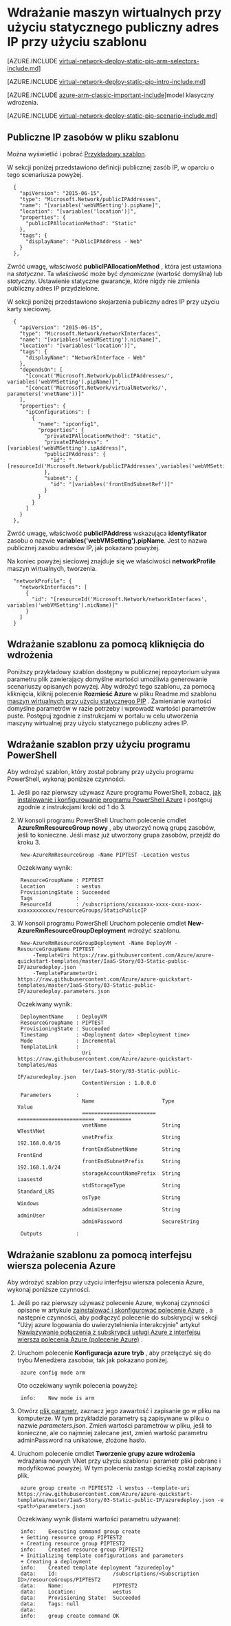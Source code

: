 <properties
   pageTitle="Wdrażanie maszyn wirtualnych przy użyciu statycznego publiczny adres IP przy użyciu szablonu w Menedżerze zasobów | Microsoft Azure"
   description="Dowiedz się, jak wdrożyć maszyny wirtualne przy użyciu statycznego publiczny adres IP przy użyciu szablonu w Menedżerze zasobów"
   services="virtual-network"
   documentationCenter="na"
   authors="jimdial"
   manager="carmonm"
   editor=""
   tags="azure-resource-manager"
/>
<tags  
   ms.service="virtual-network"
   ms.devlang="na"
   ms.topic="article"
   ms.tgt_pltfrm="na"
   ms.workload="infrastructure-services"
   ms.date="04/27/2016"
   ms.author="jdial" />

# <a name="deploy-a-vm-with-a-static-public-ip-using-a-template"></a>Wdrażanie maszyn wirtualnych przy użyciu statycznego publiczny adres IP przy użyciu szablonu

[AZURE.INCLUDE [virtual-network-deploy-static-pip-arm-selectors-include.md](../../includes/virtual-network-deploy-static-pip-arm-selectors-include.md)]

[AZURE.INCLUDE [virtual-network-deploy-static-pip-intro-include.md](../../includes/virtual-network-deploy-static-pip-intro-include.md)]

[AZURE.INCLUDE [azure-arm-classic-important-include](../../includes/learn-about-deployment-models-rm-include.md)]model klasyczny wdrożenia.

[AZURE.INCLUDE [virtual-network-deploy-static-pip-scenario-include.md](../../includes/virtual-network-deploy-static-pip-scenario-include.md)]

## <a name="public-ip-resources-in-a-template-file"></a>Publiczne IP zasobów w pliku szablonu

Można wyświetlić i pobrać [Przykładowy szablon](https://raw.githubusercontent.com/Azure/azure-quickstart-templates/master/IaaS-Story/03-Static-public-IP/azuredeploy.json).

W sekcji poniżej przedstawiono definicji publicznej zasób IP, w oparciu o tego scenariusza powyżej.

      {
        "apiVersion": "2015-06-15",
        "type": "Microsoft.Network/publicIPAddresses",
        "name": "[variables('webVMSetting').pipName]",
        "location": "[variables('location')]",
        "properties": {
          "publicIPAllocationMethod": "Static"
        },
        "tags": {
          "displayName": "PublicIPAddress - Web"
        }
      },

Zwróć uwagę, właściwość **publicIPAllocationMethod** , która jest ustawiona na *statyczne*. Ta właściwość może być *dynamiczne* (wartość domyślna) lub *statyczny*. Ustawienie statyczne gwarancje, które nigdy nie zmienia publiczny adres IP przydzielone.

W sekcji poniżej przedstawiono skojarzenia publiczny adres IP przy użyciu karty sieciowej.

      {
        "apiVersion": "2015-06-15",
        "type": "Microsoft.Network/networkInterfaces",
        "name": "[variables('webVMSetting').nicName]",
        "location": "[variables('location')]",
        "tags": {
          "displayName": "NetworkInterface - Web"
        },
        "dependsOn": [
          "[concat('Microsoft.Network/publicIPAddresses/', variables('webVMSetting').pipName)]",
          "[concat('Microsoft.Network/virtualNetworks/', parameters('vnetName'))]"
        ],
        "properties": {
          "ipConfigurations": [
            {
              "name": "ipconfig1",
              "properties": {
                "privateIPAllocationMethod": "Static",
                "privateIPAddress": "[variables('webVMSetting').ipAddress]",
                "publicIPAddress": {
                  "id": "[resourceId('Microsoft.Network/publicIPAddresses',variables('webVMSetting').pipName)]"
                },
                "subnet": {
                  "id": "[variables('frontEndSubnetRef')]"
                }
              }
            }
          ]
        }
      },

Zwróć uwagę, właściwość **publicIPAddress** wskazująca **identyfikator** zasobu o nazwie **variables('webVMSetting').pipName**. Jest to nazwa publicznej zasobu adresów IP, jak pokazano powyżej.

Na koniec powyżej sieciowej znajduje się we właściwości **networkProfile** maszyn wirtualnych, tworzenia.

      "networkProfile": {
        "networkInterfaces": [
          {
            "id": "[resourceId('Microsoft.Network/networkInterfaces', variables('webVMSetting').nicName)]"
          }
        ]
      }

## <a name="deploy-the-template-by-using-click-to-deploy"></a>Wdrażanie szablonu za pomocą kliknięcia do wdrożenia

Poniższy przykładowy szablon dostępny w publicznej repozytorium używa parametru plik zawierający domyślne wartości umożliwia generowanie scenariuszy opisanych powyżej. Aby wdrożyć tego szablonu, za pomocą kliknięcia, kliknij polecenie **Rozmieść Azure** w pliku Readme.md szablonu [maszyn wirtualnych przy użyciu statycznego PIP](https://github.com/Azure/azure-quickstart-templates/tree/master/IaaS-Story/03-Static-public-IP) . Zamienianie wartości domyślne parametrów w razie potrzeby i wprowadź wartości parametrów puste.  Postępuj zgodnie z instrukcjami w portalu w celu utworzenia maszyny wirtualnej przy użyciu statycznego publiczny adres IP.

## <a name="deploy-the-template-by-using-powershell"></a>Wdrażanie szablon przy użyciu programu PowerShell

Aby wdrożyć szablon, który został pobrany przy użyciu programu PowerShell, wykonaj poniższe czynności.

1. Jeśli po raz pierwszy używasz Azure programu PowerShell, zobacz, [jak instalowanie i konfigurowanie programu PowerShell Azure](../powershell-install-configure.md) i postępuj zgodnie z instrukcjami kroki od 1 do 3.

2. W konsoli programu PowerShell Uruchom polecenie cmdlet **AzureRmResourceGroup nowy** , aby utworzyć nową grupę zasobów, jeśli to konieczne. Jeśli masz już utworzony grupa zasobów, przejdź do kroku 3.

        New-AzureRmResourceGroup -Name PIPTEST -Location westus

    Oczekiwany wynik:

        ResourceGroupName : PIPTEST
        Location          : westus
        ProvisioningState : Succeeded
        Tags              :
        ResourceId        : /subscriptions/xxxxxxxx-xxxx-xxxx-xxxx-xxxxxxxxxxxx/resourceGroups/StaticPublicIP

3. W konsoli programu PowerShell Uruchom polecenie cmdlet **New-AzureRmResourceGroupDeployment** wdrożyć szablonu.

        New-AzureRmResourceGroupDeployment -Name DeployVM -ResourceGroupName PIPTEST `
            -TemplateUri https://raw.githubusercontent.com/Azure/azure-quickstart-templates/master/IaaS-Story/03-Static-public-IP/azuredeploy.json `
            -TemplateParameterUri https://raw.githubusercontent.com/Azure/azure-quickstart-templates/master/IaaS-Story/03-Static-public-IP/azuredeploy.parameters.json

    Oczekiwany wynik:

        DeploymentName    : DeployVM
        ResourceGroupName : PIPTEST
        ProvisioningState : Succeeded
        Timestamp         : <Deployment date> <Deployment time>
        Mode              : Incremental
        TemplateLink      :
                            Uri            : https://raw.githubusercontent.com/Azure/azure-quickstart-templates/mas
                            ter/IaaS-Story/03-Static-public-IP/azuredeploy.json
                            ContentVersion : 1.0.0.0

        Parameters        :
                            Name                      Type                       Value     
                            ========================  =========================  ==========
                            vnetName                  String                     WTestVNet
                            vnetPrefix                String                     192.168.0.0/16
                            frontEndSubnetName        String                     FrontEnd  
                            frontEndSubnetPrefix      String                     192.168.1.0/24
                            storageAccountNamePrefix  String                     iaasestd  
                            stdStorageType            String                     Standard_LRS
                            osType                    String                     Windows   
                            adminUsername             String                     adminUser
                            adminPassword             SecureString                         

        Outputs           :

## <a name="deploy-the-template-by-using-the-azure-cli"></a>Wdrażanie szablonu za pomocą interfejsu wiersza polecenia Azure

Aby wdrożyć szablon przy użyciu interfejsu wiersza polecenia Azure, wykonaj poniższe czynności.

1. Jeśli po raz pierwszy używasz polecenie Azure, wykonaj czynności opisane w artykule [zainstalować i skonfigurować polecenie Azure](../xplat-cli-install.md) , a następnie czynności, aby podłączyć polecenie do subskrypcji w sekcji "Użyj azure logowania do uwierzytelnienia interakcyjnie" artykuł [Nawiązywanie połączenia z subskrypcji usługi Azure z interfejsu wiersza polecenia Azure (polecenie Azure)](../xplat-cli-connect.md) .
2. Uruchom polecenie **Konfiguracja azure tryb** , aby przełączyć się do trybu Menedżera zasobów, tak jak pokazano poniżej.

        azure config mode arm

    Oto oczekiwany wynik polecenia powyżej:

        info:    New mode is arm

3. Otwórz [plik parametr](https://raw.githubusercontent.com/Azure/azure-quickstart-templates/master/IaaS-Story/03-Static-public-IP/azuredeploy.parameters.json), zaznacz jego zawartość i zapisanie go w pliku na komputerze. W tym przykładzie parametry są zapisywane w pliku o nazwie *parameters.json*. Zmień wartości parametrów w pliku, jeśli to konieczne, ale co najmniej zalecane jest, zmień wartość parametru adminPassword na unikatowe, złożone hasło.

4. Uruchom polecenie cmdlet **Tworzenie grupy azure wdrożenia** wdrażania nowych VNet przy użyciu szablonu i parametr pliki pobrane i modyfikować powyżej. W tym poleceniu zastąp <path> ścieżką został zapisany plik. 

        azure group create -n PIPTEST2 -l westus --template-uri https://raw.githubusercontent.com/Azure/azure-quickstart-templates/master/IaaS-Story/03-Static-public-IP/azuredeploy.json -e <path>\parameters.json

    Oczekiwany wynik (listami wartości parametru używane):

        info:    Executing command group create
        + Getting resource group PIPTEST2
        + Creating resource group PIPTEST2
        info:    Created resource group PIPTEST2
        + Initializing template configurations and parameters
        + Creating a deployment
        info:    Created template deployment "azuredeploy"
        data:    Id:                  /subscriptions/<Subscription ID>/resourceGroups/PIPTEST2
        data:    Name:                PIPTEST2
        data:    Location:            westus
        data:    Provisioning State:  Succeeded
        data:    Tags: null
        data:
        info:    group create command OK
